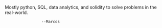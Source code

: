 Mostly python, SQL, data analytics, and solidity to solve problems in the real-world.

                    --Marcos
<!---
gatoytoro/gatoytoro is a ✨ special ✨ repository because its `README.md` (this file) appears on your GitHub profile.
You can click the Preview link to take a look at your changes.
--->
